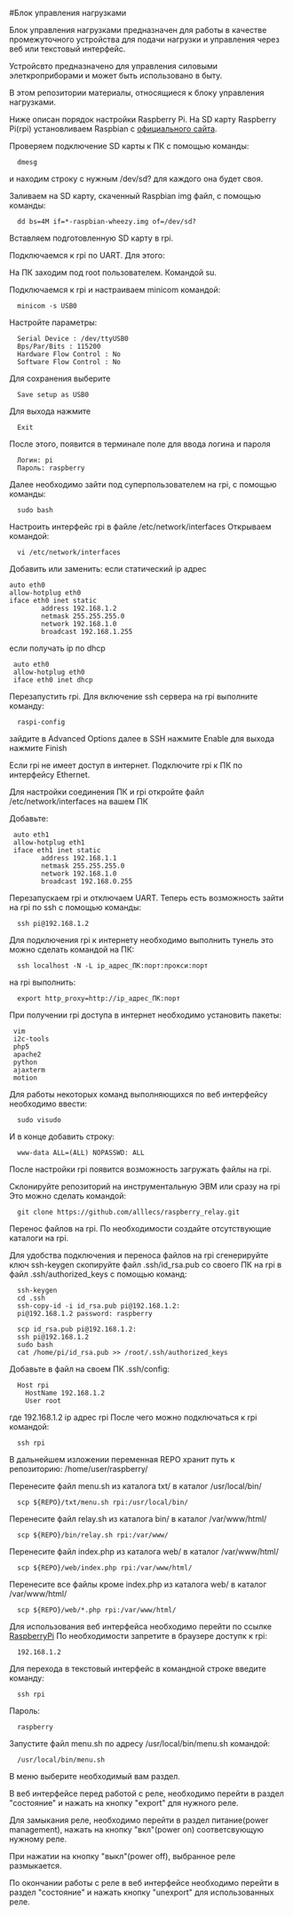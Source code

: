 #Блок управления нагрузками

Блок управления нагрузками предназначен
для работы в качестве промежуточного устройства
для подачи нагрузки и управления через веб или текстовый интерфейс.

Устройсвто предназначено для управления силовыми элеткроприборами
и может быть использовано в быту.

В этом репозитории материалы, относящиеся к блоку управления нагрузками.

Ниже описан порядок настройки Raspberry Pi.
На SD карту Raspberry Pi(rpi) установливаем Raspbian 
c [официального сайта](https://www.raspberrypi.org/downloads/).

Проверяем подключение SD карты к ПК с помощью команды:
````
  dmesg
````
и находим строку с нужным /dev/sd?
для каждого она будет своя.

Заливаем на SD карту, скаченный Raspbian img файл,
с помощью команды:
````
  dd bs=4M if=*-raspbian-wheezy.img of=/dev/sd?
````
Вставляем подготовленную SD карту в rpi.

Подключаемся к rpi по UART.
Для этого:

На ПК заходим под root пользователем.
Командой su.

Подключаемся к rpi и настраиваем minicom командой:
````
  minicom -s USB0
````
Настройте параметры:
````
  Serial Device : /dev/ttyUSB0
  Bps/Par/Bits : 115200
  Hardware Flow Control : No
  Software Flow Control : No
````
Для сохранения выберите
````
  Save setup as USB0
````
Для выхода нажмите
````
  Exit
````
После этого, появится в терминале поле для ввода логина и пароля
````
  Логин: pi
  Пароль: raspberry
````
Далее необходимо зайти под суперпользователем на rpi,
с помощью команды:
````
  sudo bash
````
Настроить интерфейс rpi в файле /etc/network/interfaces
Открываем командой:
````
  vi /etc/network/interfaces
````
Добавить или заменить:
если статический ip адрес
````
auto eth0
allow-hotplug eth0
iface eth0 inet static
        address 192.168.1.2
        netmask 255.255.255.0
        network 192.168.1.0
        broadcast 192.168.1.255
````
если получать ip по dhcp
````
 auto eth0
 allow-hotplug eth0
 iface eth0 inet dhcp
````
Перезапустить rpi.
Для включение ssh сервера на rpi выполните команду:
````
  raspi-config
````
зайдите в Advanced Options
далее в SSH
нажмите Enable
для выхода нажмите Finish

Если rpi не имеет доступ в интернет.
Подключите rpi к ПК по интерфейсу Ethernet.

Для настройки соединения ПК и rpi откройте файл
/etc/network/interfaces на вашем ПК

Добавьте:
````
 auto eth1
 allow-hotplug eth1
 iface eth1 inet static
        address 192.168.1.1
        netmask 255.255.255.0
        network 192.168.1.0
        broadcast 192.168.0.255
````
Перезапускаем rpi и отключаем UART.
Теперь есть возможность зайти на rpi по ssh
с помощью команды:
````
  ssh pi@192.168.1.2
````
Для подключения rpi к интернету необходимо выполнить тунель
это можно сделать командой на ПК:
````
  ssh localhost -N -L ip_адрес_ПК:порт:прокси:порт
````
на rpi выполнить:
````
  export http_proxy=http://ip_адрес_ПК:порт
````
При получении rpi доступа в интернет
необходимо установить пакеты:
````
 vim
 i2c-tools
 php5
 apache2
 python
 ajaxterm
 motion
````
Для работы некоторых команд выполняющихся по веб интерфейсу
необходимо ввести:
````
  sudo visudo
````
И в конце добавить строку:
````
  www-data ALL=(ALL) NOPASSWD: ALL
````
После настройки rpi появится возможность 
загружать файлы на rpi.

Склонируйте репозиторий на инструментальную ЭВМ или сразу на rpi
Это можно сделать командой:
````
  git clone https://github.com/alllecs/raspberry_relay.git
````
Перенос файлов на rpi. По необходимости
создайте отсутствующие каталоги на rpi.

Для удобства подключения и переноса файлов на rpi
сгенерируйте ключ ssh-keygen 
скопируйте файл .ssh/id_rsa.pub со своего ПК
на rpi в файл .ssh/authorized_keys
с помощью команд:
````
  ssh-keygen
  cd .ssh
  ssh-copy-id -i id_rsa.pub pi@192.168.1.2:
  pi@192.168.1.2 password: raspberry

  scp id_rsa.pub pi@192.168.1.2:
  ssh pi@192.168.1.2
  sudo bash
  cat /home/pi/id_rsa.pub >> /root/.ssh/authorized_keys
````
Добавьте в файл на своем ПК .ssh/config:
````
  Host rpi
    HostName 192.168.1.2
    User root
````
где 192.168.1.2 ip адрес rpi
После чего можно подключаться к rpi командой:
````
  ssh rpi
````
В дальнейшем изложении переменная REPO хранит путь к репозиторию: 
/home/user/raspberry/

Перенесите файл menu.sh из каталога txt/ в каталог /usr/local/bin/
````
  scp ${REPO}/txt/menu.sh rpi:/usr/local/bin/
````
Перенесите файл relay.sh из каталога bin/  в каталог /var/www/html/
````
  scp ${REPO}/bin/relay.sh rpi:/var/www/
````
Перенесите файл index.php из каталога web/ в каталог /var/www/html/
````
  scp ${REPO}/web/index.php rpi:/var/www/html/
````
Перенесите все файлы кроме index.php из каталога web/
в каталог /var/www/html/
````
  scp ${REPO}/web/*.php rpi:/var/www/html/
````
Для использования веб интерфейса необходимо перейти по ссылке
[RaspberryPi](http://192.168.1.2/)
По необходимости запретите в браузере доступк к rpi:
````
  192.168.1.2
````
Для перехода в текстовый интерфейс в командной строке введите команду:
````
  ssh rpi
````
Пароль:
````
  raspberry
````
Запустите файл menu.sh по адресу /usr/local/bin/menu.sh командой:
````
  /usr/local/bin/menu.sh
````
В меню выберите необходимый вам раздел.

В веб интерфейсе перед работой с реле, необходимо перейти в раздел
"состояние" и нажать на кнопку "export" для нужного реле.

Для замыкания реле, необходимо перейти в раздел питание(power management),
нажать на кнопку "вкл"(power on) соответсвующую нужному реле.

При нажатии на кнопку "выкл"(power off), выбранное реле размыкается.

По окончании работы с реле в веб интерфейсе необходимо
перейти в раздел "состояние" и нажать кнопку "unexport"
для использованных реле.

